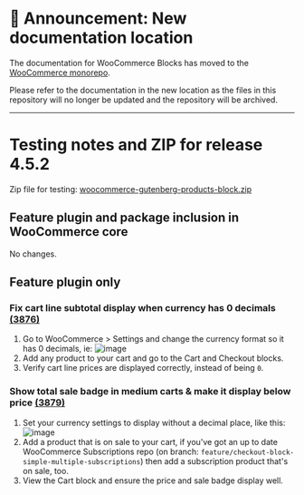 # 📣 Announcement: New documentation location

The documentation for WooCommerce Blocks has moved to the [WooCommerce monorepo](https://github.com/woocommerce/woocommerce/tree/trunk/plugins/woocommerce-blocks/docs/).

Please refer to the documentation in the new location as the files in this repository will no longer be updated and the repository will be archived.

---

# Testing notes and ZIP for release 4.5.2

Zip file for testing: [woocommerce-gutenberg-products-block.zip](https://github.com/woocommerce/woocommerce-gutenberg-products-block/files/6028194/woocommerce-gutenberg-products-block.zip)

## Feature plugin and package inclusion in WooCommerce core

No changes.

## Feature plugin only

### Fix cart line subtotal display when currency has 0 decimals [(3876)](https://github.com/woocommerce/woocommerce-gutenberg-products-block/pull/3876)

1. Go to WooCommerce > Settings and change the currency format so it has 0 decimals, ie:
   ![image](https://user-images.githubusercontent.com/3616980/108694932-fae92d00-74ff-11eb-8ab5-d2038527ea98.png)
2. Add any product to your cart and go to the Cart and Checkout blocks.
3. Verify cart line prices are displayed correctly, instead of being `0`.

### Show total sale badge in medium carts & make it display below price [(3879)](https://github.com/woocommerce/woocommerce-gutenberg-products-block/pull/3879)

1. Set your currency settings to display without a decimal place, like this: ![image](https://user-images.githubusercontent.com/3616980/108694932-fae92d00-74ff-11eb-8ab5-d2038527ea98.png)
1. Add a product that is on sale to your cart, if you've got an up to date WooCommerce Subscriptions repo (on branch: `feature/checkout-block-simple-multiple-subscriptions`) then add a subscription product that's on sale, too.
1. View the Cart block and ensure the price and sale badge display well.
